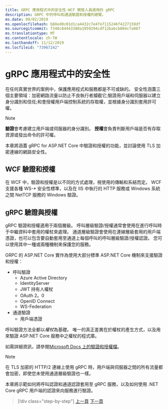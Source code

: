 ```yaml
---
title: GRPC 應用程式中的安全性-WCF 開發人員適用的 gRPC
description: GRPC 中的呼叫和通道驗證和授權的總覽。
ms.date: 09/02/2019
ms.openlocfilehash: b88ed0c01d1ca4432c7e4fe7115246f4227159df
ms.sourcegitcommit: f348c84443380a1959294cdf12babcb804cfa987
ms.translationtype: MT
ms.contentlocale: zh-TW
ms.lasthandoff: 11/12/2019
ms.locfileid: "73967242"
---
```

# <a name="security-in-grpc-applications"></a>gRPC 應用程式中的安全性

在任何真實世界的案例中，保護應用程式和服務都是不可或缺的。 安全性涵蓋三個主要領域：加密網路流量以防止不良執行者攔截它;驗證用戶端和伺服器以建立身分識別和信任;和會授權用戶端控制系統的存取權，並根據身分識別套用許可權。

> [!NOTE]
> **驗證**會考慮建立用戶端或伺服器的身分識別。 **授權**會負責判斷用戶端是否有存取資源或發出命令的許可權。

本章將涵蓋 gRPC for ASP.NET Core 中驗證和授權的功能，並討論使用 TLS 加密連線的網路安全性。

## <a name="wcf-authentication-and-authorization"></a>WCF 驗證和授權

在 WCF 中，驗證和授權是以不同的方式處理，視使用的傳輸和系結而定。 WCF 支援各種 WS-\* 安全性標準，以及在 IIS 中執行的 HTTP 服務或 Windows 系統之間 NetTCP 服務的 Windows 驗證。

## <a name="grpc-authentication-and-authorization"></a>gRPC 驗證與授權

gRPC 驗證和授權適用于兩個層級。 呼叫層級驗證/授權通常會使用在進行呼叫時于中繼資料中套用的權杖來處理。 通道層級驗證會使用在連線層級套用的用戶端憑證，也可以包含要自動套用至通道上每個呼叫的呼叫層級驗證/授權認證。 您可以使用其中一種或兩種機制來保護您的服務。

GRPC 的 ASP.NET Core 實作為使用大部分標準 ASP.NET Core 機制來支援驗證和授權：

- 呼叫驗證
  - Azure Active Directory
  - IdentityServer
  - JWT 持有人權杖
  - OAuth 2。0
  - OpenID Connect
  - WS-Federation
- 通道驗證
  - 用戶端憑證

呼叫驗證方法全都以*權杖*為基礎。 唯一的真正差異在於權杖的產生方式，以及用來驗證 ASP.NET Core 服務中之權杖的程式庫。

如需詳細資訊，請參閱[Microsoft Docs 上的驗證和授權檔](https://docs.microsoft.com/aspnet/core/grpc/authn-and-authz?view=aspnetcore-3.0)。

> [!NOTE]
> 在 TLS 加密的 HTTP/2 連線上使用 gRPC 時，用戶端與伺服器之間的所有流量都會加密，即使您未使用通道層級驗證也一樣。

本章將示範如何將呼叫認證和通道認證套用至 gRPC 服務，以及如何使用 .NET Core gRPC 用戶端的認證來向服務進行驗證。

>[!div class="step-by-step"]
>[上一頁](client-libraries.md)
>[下一頁](call-credentials.md)
